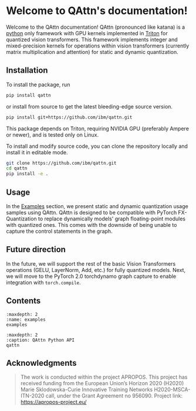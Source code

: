 # Welcome to QAttn's documentation!

Welcome to the QAttn documentation! QAttn (pronounced like katana) is a [python](https://docs.python.org/3) only framework with GPU kernels implemented in [Triton](https://triton-lang.org/) for quantized vision transformers. This framework implements integer and mixed-precision kernels for operations within vision transformers (currently matrix multiplication and attention) for static and dynamic quantization.

## Installation

To install the package, run

```bash
pip install qattn
```

or install from source to get the latest bleeding-edge source version.

```bash
pip install git+https://github.com/ibm/qattn.git
```

This package depends on Triton, requiring NVIDIA GPU (preferably Ampere or newer), and is tested only on Linux.


To install and modify source code, you can clone the repository locally and install it in editable mode.

```bash
git clone https://github.com/ibm/qattn.git
cd qattn
pip install -e .
```

## Usage

In the [Examples](examples) section, we present static and dynamic quantization usage samples using QAttn. QAttn is designed to be compatible with PyTorch FX-Quantization to replace dynamically models' graph floating-point modules with quantized ones. This comes with the downside of being unable to capture the control statements in the graph.

## Future direction

In the future, we will support the rest of the basic Vision Transformers operations (GELU, LayerNorm, Add, etc.) for fully quantized models. Next, we will move to the PyTorch 2.0 torchdynamo graph capture to enable integration with `torch.compile`.


## Contents
```{toctree}
:maxdepth: 2
:name: examples
examples
```

```{toctree}
:maxdepth: 2
:caption: QAttn Python API
qattn
```

## Acknowledgments


> The work is conducted within the project APROPOS. This project has received funding from the European Union’s Horizon 2020 (H2020) Marie Sklodowska-Curie Innovative Training Networks H2020-MSCA-ITN-2020 call, under the Grant Agreement no 956090. Project link: https://apropos-project.eu/
